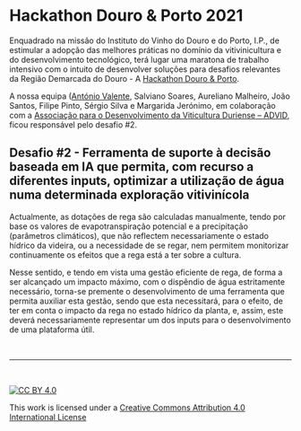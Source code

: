 Hackathon Douro & Porto 2021
========================

Enquadrado na missão do Instituto do Vinho do Douro e do Porto, I.P., de estimular a adopção das melhores práticas no domínio da vitivinicultura e do desenvolvimento tecnológico, terá lugar uma maratona de trabalho intensivo com o intuito de desenvolver soluções para desafios relevantes da Região Demarcada do Douro - A [Hackathon Douro & Porto](https://hackdouroeporto.com/).

<!-- A sessão de apresentação teve lugar no dia 11 de novembro de 2020, pelas 18h00 e foi trasmitida live no Facebook.

<iframe width="560" height="315" src="https://www.youtube.com/embed/u6_re17yoUk" frameborder="0" allow="accelerometer; autoplay; clipboard-write; encrypted-media; gyroscope; picture-in-picture" allowfullscreen></iframe>   -->   

    
    
A nossa equipa ([António Valente](http://www.avalente.utad.pt/), Salviano Soares, Aureliano Malheiro, João Santos, Filipe Pinto, Sérgio Silva e Margarida Jerónimo, em colaboração com a [Associação para o Desenvolvimento da Viticultura Duriense – ADVID](https://www.advid.pt/), ficou responsável pelo desafio #2. 

## Desafio #2 - Ferramenta de suporte à decisão baseada em IA que permita, com recurso a diferentes inputs, optimizar a utilização de água numa determinada exploração vitivinícola


Actualmente, as dotações de rega são calculadas manualmente, tendo por base os valores de evapotranspiração potencial e a precipitação (parâmetros climáticos), que não reflectem necessariamente o estado hídrico da videira, ou a necessidade de se regar, nem permitem monitorizar continuamente os efeitos que a rega está a ter sobre a cultura. 

Nesse sentido, e tendo em vista uma gestão eficiente de rega, de forma a ser alcançado um impacto máximo, com o dispêndio de água estritamente necessário, torna-se premente o desenvolvimento de uma ferramenta que permita auxiliar esta gestão, sendo que esta necessitará, para o efeito, de ter em conta o impacto da rega no estado hídrico da planta, e, assim, este deverá necessariamente representar um dos inputs para o desenvolvimento de uma plataforma útil. 


&nbsp;

*** 

&nbsp;

[![CC BY 4.0](https://i.creativecommons.org/l/by/4.0/88x31.png)](http://creativecommons.org/licenses/by/4.0/)

This work is licensed under a [Creative Commons Attribution 4.0 International License](http://creativecommons.org/licenses/by/4.0/)
